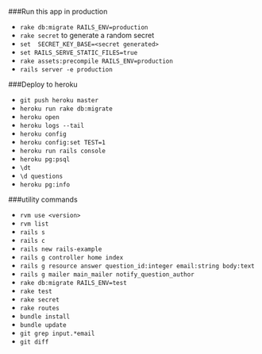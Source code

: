 ###Run this app in production
- `rake db:migrate RAILS_ENV=production`
- `rake secret` to generate a random secret
- `set  SECRET_KEY_BASE=<secret generated>`
- `set RAILS_SERVE_STATIC_FILES=true`
- `rake assets:precompile RAILS_ENV=production`
- `rails server -e production`

###Deploy to heroku
- `git push heroku master`
- `heroku run rake db:migrate`
- `heroku open`
- `heroku logs --tail`
- `heroku config`
- `heroku config:set TEST=1`
- `heroku run rails console`
- `heroku pg:psql`
- `\dt`
- `\d questions`
- `heroku pg:info`

###utility commands
- `rvm use <version>`
- `rvm list`
- `rails s`
- `rails c`
- `rails new rails-example`
- `rails g controller home index`
- `rails g resource answer question_id:integer email:string body:text`
- `rails g mailer main_mailer notify_question_author`
- `rake db:migrate RAILS_ENV=test`
- `rake test`
- `rake secret`
- `rake routes`
- `bundle install`
- `bundle update`
- `git grep input.*email`
- `git diff`